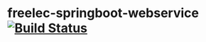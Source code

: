 # freelec-springboot-webservice [![Build Status](https://app.travis-ci.com/kihwankim/freelec-springboot-webservice.svg?branch=master)](https://app.travis-ci.com/kihwankim/freelec-springboot-webservice)
